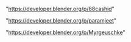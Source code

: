 "https://developer.blender.org/p/88cashid"

"https://developer.blender.org/p/paramjeet"

 
"https://developer.blender.org/p/Myrgeuschke"


 
